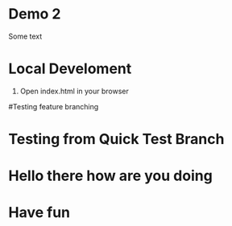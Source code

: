 # Demo 2

Some text

# Local Develoment

1. Open index.html in your browser

#Testing feature branching

# Testing from Quick Test Branch

# Hello there how are you doing

# Have fun
